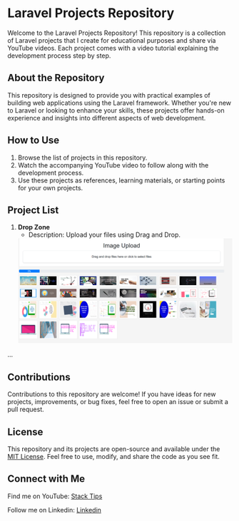 # Laravel Projects Repository

Welcome to the Laravel Projects Repository! This repository is a collection of Laravel projects that I create for educational purposes and share via YouTube videos. Each project comes with a video tutorial explaining the development process step by step.

## About the Repository

This repository is designed to provide you with practical examples of building web applications using the Laravel framework. Whether you're new to Laravel or looking to enhance your skills, these projects offer hands-on experience and insights into different aspects of web development.

## How to Use

1. Browse the list of projects in this repository.
2. Watch the accompanying YouTube video to follow along with the development process.
3. Use these projects as references, learning materials, or starting points for your own projects.

## Project List

1. **Drop Zone**
   - Description: Upload your files using Drag and Drop.
   <!-- - YouTube Video: [Link to YouTube Video](https://youtube.com/your-video-link) -->
   ![Project Screenshot](./images/Drag_drop.png)

...

## Contributions

Contributions to this repository are welcome! If you have ideas for new projects, improvements, or bug fixes, feel free to open an issue or submit a pull request.

## License

This repository and its projects are open-source and available under the [MIT License](LICENSE). Feel free to use, modify, and share the code as you see fit.

## Connect with Me

Find me on YouTube: [Stack Tips](https://www.youtube.com/@OfficialStackTips/videos)

Follow me on Linkedin: [Linkedin](https://www.linkedin.com/in/edris-raufi-93416a4a/)
